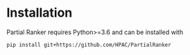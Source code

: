 # Installation

Partial Ranker requires Python>=3.6 and can be installed with 

```bash
pip install git+https://github.com/HPAC/PartialRanker
```

